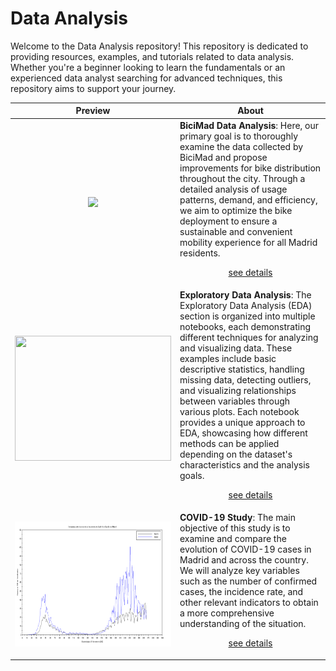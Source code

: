 # Data Analysis

Welcome to the Data Analysis repository! This repository is dedicated to providing resources, examples, and tutorials related to data analysis. Whether you're a beginner looking to learn the fundamentals or an experienced data analyst searching for advanced techniques, this repository aims to support your journey.

| Preview | About |
|---------|-------|
| <p align="center">[<img src="https://github.com/JavierAM01/Analisis-de-Datos-con-BiciMad/blob/main/images/01-bicimad-escena-principal.gif" style="height: 200; width:250;" />](https://github.com/JavierAM01/Analisis-de-Datos-con-BiciMad)</p> | **BiciMad Data Analysis**: Here, our primary goal is to thoroughly examine the data collected by BiciMad and propose improvements for bike distribution throughout the city. Through a detailed analysis of usage patterns, demand, and efficiency, we aim to optimize the bike deployment to ensure a sustainable and convenient mobility experience for all Madrid residents. <p align="center"><a href="https://github.com/JavierAM01/Analisis-de-Datos-con-BiciMad"> see details </a></p>|
| <p align="center">[<img src="https://github.com/JavierAM01/EDA/blob/main/images/eda.png" height="200" width="250" />](https://github.com/JavierAM01/EDA)</p> | **Exploratory Data Analysis**: The Exploratory Data Analysis (EDA) section is organized into multiple notebooks, each demonstrating different techniques for analyzing and visualizing data. These examples include basic descriptive statistics, handling missing data, detecting outliers, and visualizing relationships between variables through various plots. Each notebook provides a unique approach to EDA, showcasing how different methods can be applied depending on the dataset's characteristics and the analysis goals. <p align="center"><a href="https://github.com/JavierAM01/EDA"> see details </a></p>|
| <p align="center">[<img src="https://github.com/JavierAM01/Estudio-Covid-19/blob/main/images/2.5_2.png" height="200" width="250" />](https://github.com/JavierAM01/Estudio-Covid-19)</p> | **COVID-19 Study**: The main objective of this study is to examine and compare the evolution of COVID-19 cases in Madrid and across the country. We will analyze key variables such as the number of confirmed cases, the incidence rate, and other relevant indicators to obtain a more comprehensive understanding of the situation. <p align="center"><a href="https://github.com/JavierAM01/Estudio-Covid-19"> see details </a></p>|
